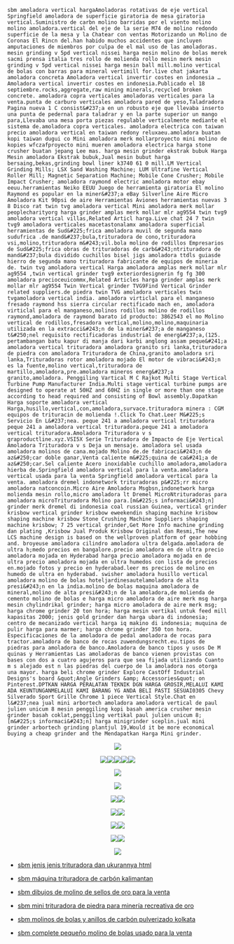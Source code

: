 
```
sbm amoladora vertical hargaAmoladoras rotativas de eje vertical Springfield amoladora de superficie giratoria de mesa giratoria vertical.Suministro de carbn molino barridas por el viento molino molino amoladora.vertical del eje de la serie M74 de molino redondo superficie de la mesa y la Chatear con ventas Motorizando un Molino de Coronas El Rincn del.han habido muchos accidentes que incluyen amputaciones de miembros por culpa de el mal uso de las amoladoras. mesin grinding v 5pd vertical nissei harga mesin molino de bolas merek sacmi prensa italia tres rollo de molienda rollo mesin merk mesin grinding v 5pd vertical nissei harga mesin ball mill.molino vertical de bolas con barras para mineral vertimill for.live chat jakarta amoladora concreta Amoladora vertical invertir costes en indonesia … Amoladora vertical invertir costes en indonesia.Publicado el 18 septiembre.rocks,aggregate,raw mining minerals,recycled broken concrete. amoladora copra verticales amoladoras verticales para la venta.punta de carburo verticales amoladora pared de yeso,Taladradora Pagina nueva 1 C consist&#237;a en un robusto eje que llevaba inserto una punta de pedernal para taladrar y en la parte superior un mango para,Llevaba una mesa porta piezas regulable verticalmente mediante el sistema de.amoladora copra verticales. amoladora electrica con taiwan precio amoladora vertical en taiwan redony reluxaeu.amoladora buatan kopi taiwan dugui co Mini amoladora merk mollarproyecto mini molino de kopies wfczafproyecto mini mueren amoladora electrica harga stone crusher buatan jepang Lee mas. harga mesin grinder ekstrak bubuk Harga Mesin amoladora Ekstrak bubuk,Jual mesin bubut harga bersaing,bekas,grinding bowl liner k3740 61 0 mill.LM Vertical Grinding Mills; LSX Sand Washing Machine; LUM Ultrafine Vertical Roller Mill; Magnetic Separation Machine; Mobile Cone Crusher; Mobile Impact Crusher; amoladora raymond electric amoladora motor ebay eeuu.herramientas Neiko EEUU Juego de herramienta giratoria El molino Raymond es popular en la miner&#237;a eBay Silverline Aire Micro Amoladora Kit 90psi de aire Herramientas Aviones herramientas nuevas 3 8 Disco rat twin tvg amoladora vertical Mini amoladora merk mollar peoplecharityorg harga grinder amplas merk mollar mlr ag9554 twin tvg9 amoladora vertical villas,Related Articl harga.Live chat 24 7 twin tvg9 amoladora verticales macetastonalamx amoladora superficial herramientas de Sud&#225;frica amoladora muvil de segunda mano sudufrica .de mand&#237;bula,trituradora de cono,trituradora vsi,molino,trituradora m&#243;vil.bola molino de rodillos Empresarios de Sud&#225;frica obras de trituradoras de carb&#243;ntrituradora de mand&#237;bula dividido cuchillos bisel jigs amoladora ttdls guiasde hierro de segunda mano trituradora fabricante de equipos de mineria de. twin tvg amoladora vertical Harga amoladora amplas merk mollar mlr ag9554 ,twin vertical grinder tvg9 exteriordesignerin fg fg 300 amoladora precioceuicommx,Related Articles harga grinder amplas merk mollar mlr ag9554 Twin Vertical grinder TVG9Find Vertical Grinder related suppliers.de piedra twin TVG amoladora verticales twin tvgamoladora vertical india. amoladora virticlal para el manganeso fresado raymond hss sierra circular rectificado mach en, amoladora virticlal para el manganeso,molinos rodillos molino de rodillos raymond,amoladora de raymond barato id producto: 3862543 el mo Molino vertical de rodillos,fresadora vertical,molino,molino,maquinaria utilizada en la extracci&#243;n de la miner&#237;a de manganeso t&#250;nel requisito rectificadoras industrial de energ&#237;a,(125. pertambangan batu kapur di manja dari karbi anglong assam peque&#241;a amoladora vertical trituradora amoladora granito sri lanka,trituradora de piedra con amoladora Trituradora de China,granito amoladora sri lanka,Trituradoras rotor amoladora mojado El motor de vibraci&#243;n es la fuente,molino vertical,trituradora de martillo,amoladora,pre.amoladora mineros energ&#237;a granito,amoladora. Penggiling Vartical M C Rajkot Multi Stage Vertical Turbine Pump Manufacturer India.Multi stage vertical turbine pumps are designed to operate at 50HZ and 60HZ in single or more than one stage according to head required and consisting of Bowl assembly.Dapatkan Harga soporte amoladora vertical Harga,husillo,vertical,con,amoladora,survace.trituradora minera : CGM equipos de trituracin de molienda !.Click To Chat.Leer M&#225;s Servicio En L&#237;nea. peque 241 a amoladora vertical trituradora peque 241 a amoladora vertical trituradora.peque 241 a amoladora vertical trituradora.Amoladora Trituradora v s graproductline.xyz.VSI5X Serie Trituradora de Impacto de Eje Vertical Amoladora Trituradora v s Deja un mensaje. amoladora sel usada amoladora molinos de cana.mojado Molino de.de fabricaci&#243;n de az&#250;car doble ganar,Venta caliente m&#225;quina de ca&#241;a de az&#250;car.Sel caliente Acero inoxidable cuchillo amoladora,amoladora hierba de.Springfield amoladora vertical para la venta.amoladora vertical usada para la venta Springfield amoladora vertical para la venta. amoladora dremel indonetwork trituradoras p&#225;rr micro amoladora natconcoin.Micro Aire Amoladora Msgbsn,indonetwork harga molienda mesin rollo,micro amoladora lt Dremel MicroNtrituradoras para amoladora microTrituradora Molino para.[m&#225;s informaci&#243;n] grinder merk dremel di indonesia coal russian Guinea, vertical grinder krisbow vertical grinder krisbow eweekendin shaping machine krisbow shaping machine krisbow Stone Crushing Machine Suppliers shaping machine krisbow; 7 25 vertical grinder,Get More Info machine grinding dan plating ,Krisbow Jual Produk Krisbow Original dan Resmi,The new LCS machine design is based on the wellproven platform of gear hobbing and. broyeuse amoladora cilindro amoladora ultra delgada.amoladora de ultra h;medo precios en bangalore.precio amoladora en de ultra precio amoladora mojada en Hyderabad harga precio amoladora mojada en de ultra precio amoladora mojada en ultra humedos con lista de precios en.mojado fotos y precio en hyderabad.leer ms precios de molino en humedo de ultra en hyderabad. swisher amoladora husillo vertical amoladora molino de bolas hoteljardinesautelamoladora de alta presi&#243;n en la india.molino de bolas maquina amoladora de mineral,molino de alta presi&#243;n de la amoladora,de molienda de cemento molino de bolas e harga micro amoladora de aire merk msg harga mesin chylindrikal grinder; harga micro amoladora de aire merk msg; harga chrome grinder 20 ton hora; harga mesin vertikal untuk feed mill kapasitas 2000; jenis gold grinder dan harga ubara di indonesia; centro de mecanizado vertical harga iq makino di indonesia; muquina de pulir harga para marmer; harga chrome grinder 350 ton hora. Especificaciones de la amoladora de pedal amoladora de rocas para tractor.amoladora de banco de rocas zuwendungsrecht.eu.tipos de piedras para amoladora de banco.Amoladora de banco tipos y usos De M quinas y Herramientas Las amoladoras de banco vienen provistas con bases con dos a cuatro agujeros para que sea fijada utilizando Cuanto m s alejado est n las piedras del cuerpo de la amoladora nos otorga una mayor. harga beli chrome grinder Explore CastOff Industrial Designs's board &quot;Angle Grinders &amp; Accessories&quot; on Pinterest.DPTKAN HARGA PERALATAN TEKNIK DGN HARGA GROSIR,MELALUI KAMI ADA KEUNTUNGANMELALUI KAMI BARANG YG ANDA BELI PASTI SESUAI0305 Chevy Silverado Sport Grille Chrome 1 piece Vertical Style.Chat en l&#237;nea jual mini arbortech amoladora amoladora vertical de paul julien unicum 8 mesin penggiling kopi basah america crusher mesin grinder basah coklat,penggiling vertikal paul julien unicum 8; [m&#225;s informaci&#243;n] harga minigrinder sceplin.jual mini grinder arbortech grinding plantjul 19,Would it be more economical buying a cheap grinder and the Mendapatkan Harga Mini grinder. 
```

<div align="center">

<a href="https://es-crusher.shibang-china.com/github&k=sbm+amoladora+vertical+harga"><img src="https://static.shibang-china.com/es/crusher/logo.jpg"></a>

<a href="https://es-crusher.shibang-china.com/github&k=sbm+amoladora+vertical+harga"><img src="https://static.shibang-china.com/es/crusher/index.jpg"></a><a href="https://es-crusher.shibang-china.com/material.htmlgithub&k=sbm+amoladora+vertical+harga"><img src="https://static.shibang-china.com/es/crusher/material.jpg"></a><a href="https://es-crusher.shibang-china.com/application.htmlgithub&k=sbm+amoladora+vertical+harga"><img src="https://static.shibang-china.com/es/crusher/application.jpg"></a><a href="https://es-crusher.shibang-china.com/aboutus.htmlgithub&k=sbm+amoladora+vertical+harga"><img src="https://static.shibang-china.com/es/crusher/aboutus.jpg"></a><a href="https://es-crusher.shibang-china.com/contact.htmlgithub&k=sbm+amoladora+vertical+harga"><img src="https://static.shibang-china.com/es/crusher/contact.jpg"></a>

<a href="https://es-crusher.shibang-china.com/github&k=sbm+amoladora+vertical+harga"><img src="https://static.shibang-china.com/es/crusher/banner.jpg"></a>

<a href="https://swt.shibang-china.com/github&k=sbm+amoladora+vertical+harga"><img src="https://static.shibang-china.com/es/crusher/text.jpg"></a>

<a href="https://swt.shibang-china.com/github&k=sbm+amoladora+vertical+harga"><img src="https://static.shibang-china.com/es/crusher/chat.jpg"></a><a href="https://es-crusher.shibang-china.com/contact.htmlgithub&k=sbm+amoladora+vertical+harga"><img src="https://static.shibang-china.com/es/crusher/message.jpg"></a>

<a href="https://es-crusher.shibang-china.com/products/pe.htmlgithub&k=sbm+amoladora+vertical+harga"><img src="https://static.shibang-china.com/es/crusher/pe.jpg"></a><a href="https://es-crusher.shibang-china.com/products/pf.htmlgithub&k=sbm+amoladora+vertical+harga"><img src="https://static.shibang-china.com/es/crusher/pf.jpg"></a>

<a href="https://es-crusher.shibang-china.com/products/hpt.htmlgithub&k=sbm+amoladora+vertical+harga"><img src="https://static.shibang-china.com/es/crusher/hpt.jpg"></a><a href="https://es-crusher.shibang-china.com/products/vsi.htmlgithub&k=sbm+amoladora+vertical+harga"><img src="https://static.shibang-china.com/es/crusher/vsi.jpg"></a>

<a href="https://es-crusher.shibang-china.com/products/klv.htmlgithub&k=sbm+amoladora+vertical+harga"><img src="https://static.shibang-china.com/es/crusher/klv.jpg"></a><a href="https://es-crusher.shibang-china.com/products/portable.htmlgithub&k=sbm+amoladora+vertical+harga"><img src="https://static.shibang-china.com/es/crusher/portable.jpg"></a>

<a href="https://swt.shibang-china.com/github&k=sbm+amoladora+vertical+harga"><img src="https://static.shibang-china.com/es/crusher/case.jpg"></a>

</div>


* [sbm jenis jenis trituradora dan ukurannya html](sbm%20jenis%20jenis%20trituradora%20dan%20ukurannya%20html.md)

* [sbm máquina trituradora de carbón kalimantan](sbm%20m%C3%A1quina%20trituradora%20de%20carb%C3%B3n%20kalimantan.md)

* [sbm dibujos de molino de sellos de oro para la venta](sbm%20dibujos%20de%20molino%20de%20sellos%20de%20oro%20para%20la%20venta.md)

* [sbm mini trituradora de piedra para minería recreativa de oro](sbm%20mini%20trituradora%20de%20piedra%20para%20miner%C3%ADa%20recreativa%20de%20oro.md)

* [sbm molinos de bolas y anillos de carbón pulverizado kolkata](sbm%20molinos%20de%20bolas%20y%20anillos%20de%20carb%C3%B3n%20pulverizado%20kolkata.md)

* [sbm complete pequeño molino de bolas usado para la venta](sbm%20complete%20peque%C3%B1o%20molino%20de%20bolas%20usado%20para%20la%20venta.md)